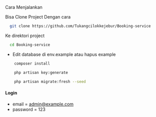 Cara Menjalankan 

Bisa Clone Project Dengan cara

```bash
  git clone https://github.com/Tukangcilokkejebur/Booking-service
```
Ke direktori project

```bash
  cd Booking-service
```

-   Edit database di env.example atau hapus example

```bash
    composer install
```

```bash
    php artisan key:generate
```

```bash
    php artisan migrate:fresh --seed
```

#### Login

-   email = admin@example.com
-   password = 123
